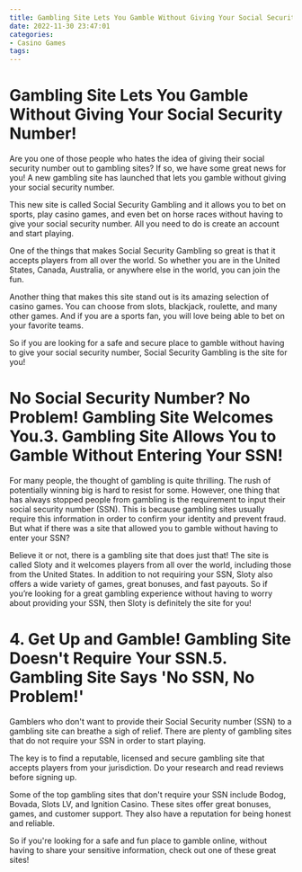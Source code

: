 ```yaml
---
title: Gambling Site Lets You Gamble Without Giving Your Social Security Number!
date: 2022-11-30 23:47:01
categories:
- Casino Games
tags:
---
```



#  Gambling Site Lets You Gamble Without Giving Your Social Security Number!

Are you one of those people who hates the idea of giving their social security number out to gambling sites? If so, we have some great news for you! A new gambling site has launched that lets you gamble without giving your social security number.

This new site is called Social Security Gambling and it allows you to bet on sports, play casino games, and even bet on horse races without having to give your social security number. All you need to do is create an account and start playing.

One of the things that makes Social Security Gambling so great is that it accepts players from all over the world. So whether you are in the United States, Canada, Australia, or anywhere else in the world, you can join the fun.

Another thing that makes this site stand out is its amazing selection of casino games. You can choose from slots, blackjack, roulette, and many other games. And if you are a sports fan, you will love being able to bet on your favorite teams.

So if you are looking for a safe and secure place to gamble without having to give your social security number, Social Security Gambling is the site for you!

#  No Social Security Number? No Problem! Gambling Site Welcomes You.3. Gambling Site Allows You to Gamble Without Entering Your SSN!

For many people, the thought of gambling is quite thrilling. The rush of potentially winning big is hard to resist for some. However, one thing that has always stopped people from gambling is the requirement to input their social security number (SSN). This is because gambling sites usually require this information in order to confirm your identity and prevent fraud. But what if there was a site that allowed you to gamble without having to enter your SSN?

Believe it or not, there is a gambling site that does just that! The site is called Sloty and it welcomes players from all over the world, including those from the United States. In addition to not requiring your SSN, Sloty also offers a wide variety of games, great bonuses, and fast payouts. So if you’re looking for a great gambling experience without having to worry about providing your SSN, then Sloty is definitely the site for you!

# 4. Get Up and Gamble! Gambling Site Doesn't Require Your SSN.5. Gambling Site Says 'No SSN, No Problem!'

Gamblers who don't want to provide their Social Security number (SSN) to a gambling site can breathe a sigh of relief. There are plenty of gambling sites that do not require your SSN in order to start playing.

The key is to find a reputable, licensed and secure gambling site that accepts players from your jurisdiction. Do your research and read reviews before signing up.

Some of the top gambling sites that don't require your SSN include Bodog, Bovada, Slots LV, and Ignition Casino. These sites offer great bonuses, games, and customer support. They also have a reputation for being honest and reliable.

So if you're looking for a safe and fun place to gamble online, without having to share your sensitive information, check out one of these great sites!